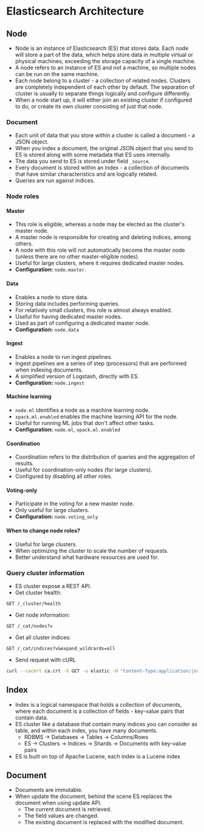 # Elasticsearch Architecture
## Node
- Node is an instance of Elasticsearch (ES) that stores data. Each node will store a part of the data, which helps store data in multiple virtual or physical machines, exceeding the storage capacity of a single machine.
- A node refers to an instance of ES and not a machine, so multiple nodes can be run on the same machine.
- Each node belong to a cluster - a collection of related nodes. Clusters are completely independent of each other by default. The separation of cluster is usually to separate things logically and configure differently.
- When a node start up, it will either join an existing cluster if configured to do, or create its own cluster consisting of just that node.
### Document
- Each unit of data that you store within a cluster is called a document - a JSON object.
- When you index a document, the original JSON object that you send to ES is stored along with some metadata that ES uses internally.
- The data you send to ES is stored under field `_source`.
- Every document is stored within an index - a collection of documents that have similar characteristics and are logically related.
- Queries are run against indices.
### Node roles
#### Master
- This role is eligible, whereas a node may be elected as the cluster's master node.
- A master node is responsible for creating and deleting indices, among others.
- A node with this role will not automatically become the master node (unless there are no other master-eligible nodes).
- Useful for large clusters, where it requires dedicated master nodes.
- **Configuration:** `node.master`.
#### Data
- Enables a node to store data.
- Storing data includes performing queries.
- For relatively small clusters, this role is almost always enabled.
- Useful for having dedicated master nodes.
- Used as part of configuring a dedicated master node.
- **Configuration:** `node.data`
#### Ingest
- Enables a node to run ingest pipelines.
- Ingest pipelines are a series of step (processors) that are performed when indexing documents.
- A simplified version of Logstash, directly with ES.
- **Configuration:** `node.ingest`
#### Machine learning
- `node.ml` identifies a node as a machine learning node.
- `xpack.ml.enabled` enables the machine learning API for the node.
- Useful for running ML jobs that don't affect other tasks.
- **Configuration:** `node.ml`, `xpack.ml.enabled`
#### Coordination
- Coordination refers to the distribution of queries and the aggregation of results.
- Useful for coordination-only nodes (for large clusters).
- Configured by disabling all other roles.
#### Voting-only
- Participate in the voting for a new master node.
- Only useful for large clusters.
- **Configuration:** `node.voting_only`
#### When to change node roles?
- Useful for large clusters.
- When optimizing the cluster to scale the number of requests.
- Better understand what hardware resources are used for.
### Query cluster information
- ES cluster expose a REST API.
- Get cluster health:
```http
GET /_cluster/health
``` 
- Get node information:
```http
GET /_cat/nodes?v
```
- Get all cluster indices:
```http
GET /_cat/indices?v&expand_wildcards=all
```
- Send request with cURL
```bash
curl --cacert ca.crt -X GET -u elastic -H "Content-Type:application/json" https://localhost:9200/_search -d '{ "query": { "match_all": {} }}'
```
## Index
- Index is a logical namespace that holds a collection of documents, where each document is a collection of fields - key-value pairs that contain data.
- ES cluster like a database that contain many indices you can consider as table, and within each index, you have many documents.
	- RDBMS → Databases → Tables →  Columns/Rows
	- ES → Clusters → Indices → Shards → Documents with key-value pairs
- ES is built on top of Apache Lucene, each index is a Lucene index
## Document
- Documents are immutable.
- When update the document, behind the scene ES replaces the document when using update API.
	- The current document is retrieved.
	- The field values are changed.
	- The existing document is replaced with the modified document.